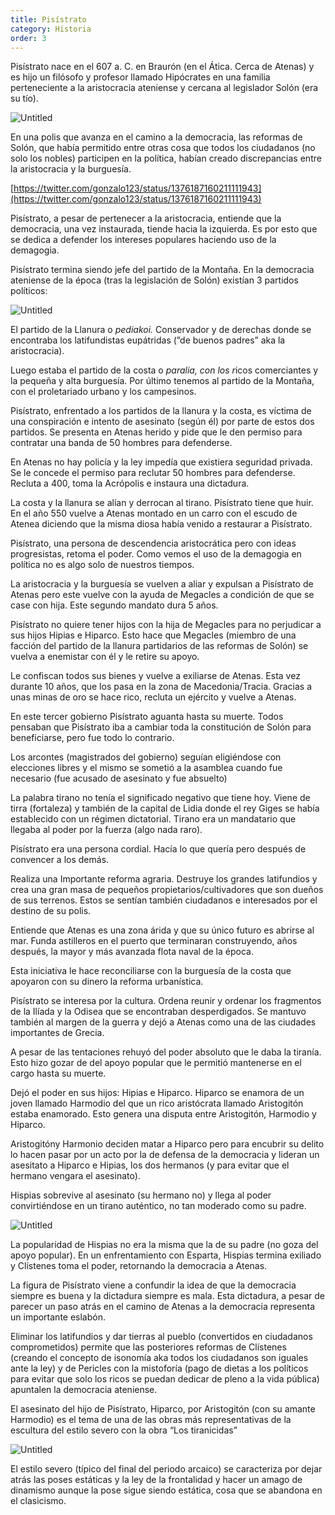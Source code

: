```yaml
---
title: Pisístrato
category: Historia
order: 3
---
```


Pisístrato nace en el 607 a. C. en Braurón (en el Ática. Cerca de Atenas) y es hijo un filósofo y profesor llamado Hipócrates en una familia perteneciente a la aristocracia ateniense y cercana al legislador Solón (era su tío).

![Untitled]({{site.baseurl}}/images/Pisistrato%201a2e6d8693fd477391aaab76f9740398/Google_Maps.png)

En una polis que avanza en el camino a la democracia, las reformas de Solón, que había permitido entre otras cosa que todos los ciudadanos (no solo los nobles) participen en la política, habían creado discrepancias entre la aristocracia y la burguesía.

[https://twitter.com/gonzalo123/status/1376187160211111943](https://twitter.com/gonzalo123/status/1376187160211111943)

Pisístrato, a pesar de pertenecer a la aristocracia, entiende que la democracia, una vez instaurada, tiende hacia la izquierda. Es por esto que se dedica a defender los intereses populares haciendo uso de la demagogia. 

Pisístrato termina siendo jefe del partido de la Montaña. En la democracia ateniense de la época (tras la legislación de Solón) existían 3 partidos políticos:

![Untitled]({{site.baseurl}}/images/Pisistrato%201a2e6d8693fd477391aaab76f9740398/pisistrato_jpg__340328_.png)

El partido de la Llanura o *pediakoi.* Conservador y de derechas donde se encontraba los latifundistas eupátridas (”de buenos padres” aka la aristocracia).

Luego estaba el partido de la costa o *paralia, con los r*icos comerciantes y la pequeña y alta burguesía. Por último tenemos al partido de la Montaña, con el proletariado urbano y los campesinos.

Pisístrato, enfrentado a los partidos de la llanura y la costa, es víctima de una conspiración e intento de asesinato (según él) por parte de estos dos partidos. Se presenta en Atenas herido y pide que le den permiso para contratar una banda de 50 hombres para defenderse. 

En Atenas no hay policía y la ley impedía que existiera seguridad privada. Se le concede el permiso para reclutar 50 hombres para defenderse. Recluta a 400, toma la Acrópolis e instaura una dictadura.

La costa y la llanura se alían y derrocan al tirano. Pisístrato tiene que huir. En el año 550 vuelve a Atenas montado en un carro con el escudo de Atenea diciendo que la misma diosa había venido a restaurar a Pisístrato.

Pisístrato, una persona de descendencia aristocrática pero con ideas progresistas, retoma el poder. Como vemos el uso de la demagogia en política no es algo solo de nuestros tiempos.

La aristocracia y la burguesía se vuelven a aliar y expulsan a Pisístrato de Atenas pero este vuelve con la ayuda de Megacles a condición de que se case con hija. Este segundo mandato dura 5 años.

Pisístrato no quiere tener hijos con la hija de Megacles para no perjudicar a sus hijos Hipias e Hiparco. Esto hace que Megacles (miembro de una facción del partido de la llanura partidarios de las reformas de Solón) se vuelva a enemistar con él y le retire su apoyo.

Le confiscan todos sus bienes y vuelve a exiliarse de Atenas. Esta vez durante 10 años, que los pasa en la zona de Macedonia/Tracia. Gracias a unas minas de oro se hace rico, recluta un ejército y vuelve a Atenas.

En este tercer gobierno Pisístrato aguanta hasta su muerte. Todos pensaban que Pisístrato iba a cambiar toda la constitución de Solón para beneficiarse, pero fue todo lo contrario. 

Los arcontes (magistrados del gobierno) seguían eligiéndose con elecciones libres y el mismo se sometió a la asamblea cuando fue necesario (fue acusado de asesinato y fue absuelto)

La palabra tirano no tenía el significado negativo que tiene hoy. Viene de tirra (fortaleza) y también de la capital de Lidia donde el rey Giges se había establecido con un régimen dictatorial. Tirano era un mandatario que llegaba al poder por la fuerza (algo nada raro).

Pisístrato era una persona cordial. Hacía lo que quería pero después de convencer a los demás.

Realiza una Importante reforma agraria. Destruye los grandes latifundios y crea una gran masa de pequeños propietarios/cultivadores que son dueños de sus terrenos. Estos se sentían también ciudadanos e interesados por el destino de su polis.

Entiende que Atenas es una zona árida y que su único futuro es abrirse al mar. Funda astilleros en el puerto que terminaran construyendo, años después, la mayor y más avanzada flota naval de la época. 

Esta iniciativa le hace reconciliarse con la burguesía de la costa que apoyaron con su dinero la reforma urbanística.

Pisístrato se interesa por la cultura. Ordena reunir y ordenar los fragmentos de la Ilíada y la Odisea que se encontraban desperdigados. Se mantuvo también al margen de la guerra y dejó a Atenas como una de las ciudades importantes de Grecia.

A pesar de las tentaciones rehuyó del poder absoluto que le daba la tiranía. Esto hizo gozar de del apoyo popular que le permitió mantenerse en el cargo hasta su muerte.

Dejó el poder en sus hijos: Hipias e Hiparco. Hiparco se enamora de un joven llamado Harmodio del que un rico aristócrata llamado Aristogitón estaba enamorado. Esto genera una disputa entre Aristogitón, Harmodio y Hiparco. 

Aristogitóny Harmonio deciden matar a Hiparco pero para encubrir su delito lo hacen pasar por un acto por la de defensa de la democracia y lideran un asesitato a Hiparco e Hipias, los dos hermanos (y para evitar que el hermano vengara el asesinato).

Hispias sobrevive al asesinato (su hermano no) y llega al poder convirtiéndose en un tirano auténtico, no tan moderado como su padre.

![Untitled]({{site.baseurl}}/images/Pisistrato%201a2e6d8693fd477391aaab76f9740398/Cursor_and_Stamnos_with_death_of_the_tyrant_Hipparchus__Syriskos_Painter__Athens__475-470_BC__L_515_-_Martin_von_Wagner_Museum_-_Wurzburg__Germany_-_DSC05785_-_Hiparco_de_Atenas_-_Wikipedia__la_enciclopedia_libre.png)

La popularidad de Hispias no era la misma que la de su padre (no goza del apoyo popular). En un enfrentamiento con Esparta, Hispias termina exiliado y Clístenes toma el poder, retornando la democracia a Atenas.

La figura de Pisístrato viene a confundir la idea de que la democracia siempre es buena y la dictadura siempre es mala. Esta dictadura, a pesar de parecer un paso atrás en el camino de Atenas a la democracia representa un importante eslabón.

Eliminar los latifundios y dar tierras al pueblo (convertidos en ciudadanos comprometidos) permite que las posteriores reformas de Clístenes (creando el concepto de isonomía aka todos los ciudadanos son iguales ante la ley) y de Pericles con la mistoforía (pago de dietas a los políticos para evitar que solo los ricos se puedan dedicar de pleno a la vida pública) apuntalen la democracia ateniense.

El asesinato del hijo de Pisístrato, Hiparco, por Aristogitón (con su amante Harmodio) es el tema de una de las obras más representativas de la escultura del estilo severo con la obra “Los tiranicidas”

![Untitled]({{site.baseurl}}/images/Pisistrato%201a2e6d8693fd477391aaab76f9740398/tiranicidas_-_Buscar_con_Google.png)

El estilo severo (típico del final del periodo arcaico) se caracteriza por dejar atrás las poses estáticas y la ley de la frontalidad y hacer un amago de dinamismo aunque la pose sigue siendo estática, cosa que se abandona en el clasicismo.
